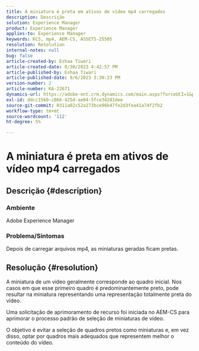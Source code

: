 ```yaml
---
title: A miniatura é preta em ativos de vídeo mp4 carregados
description: Descrição
solution: Experience Manager
product: Experience Manager
applies-to: Experience Manager
keywords: KCS, mp4, AEM-CS, ASSETS-25505
resolution: Resolution
internal-notes: null
bug: false
article-created-by: Eshaa Tiwari
article-created-date: 8/30/2023 4:42:57 PM
article-published-by: Eshaa Tiwari
article-published-date: 9/6/2023 3:30:23 PM
version-number: 2
article-number: KA-22671
dynamics-url: https://adobe-ent.crm.dynamics.com/main.aspx?forceUCI=1&pagetype=entityrecord&etn=knowledgearticle&id=4c7a4b44-5447-ee11-be6d-6045bd006793
exl-id: ddcc1560-c066-425d-ae04-5fce34281dee
source-git-commit: 0311a02c52a273bce96b47fe2d3fea41a74f2fb2
workflow-type: tm+mt
source-wordcount: '112'
ht-degree: 5%

---
```


# A miniatura é preta em ativos de vídeo mp4 carregados

## Descrição {#description}


### Ambiente 

Adobe Experience Manager

### Problema/Sintomas

Depois de carregar arquivos mp4, as miniaturas geradas ficam pretas.


## Resolução {#resolution}


A miniatura de um vídeo geralmente corresponde ao quadro inicial. Nos casos em que esse primeiro quadro é predominantemente preto, pode resultar na miniatura representando uma representação totalmente preta do vídeo.

Uma solicitação de aprimoramento de recurso foi iniciada<b> </b>no AEM-CS para aprimorar o processo padrão de seleção de miniaturas de vídeo.

O objetivo é evitar a seleção de quadros pretos como miniaturas e, em vez disso, optar por quadros mais adequados que representem melhor o conteúdo do vídeo.
